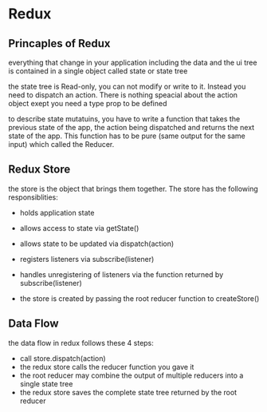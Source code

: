 # Redux
 
 ## Princaples of Redux

everything that change in your application including the data and the ui tree is contained in a single object called state or state tree

the state tree is Read-only, you can not modify or write to it. Instead you need to dispatch an action. There is nothing speacial about the action object exept you need a type prop to be defined

to describe state mutatuins, you have to write a function that takes the previous state of the app, the action being dispatched and returns the next state of the app.
This function has to be pure (same output for the same input) which called the Reducer.

## Redux Store

the store is the object that brings them together. 
The store has the following responsiblities:

* holds application state

* allows access to state via getState()

* allows state to be updated via dispatch(action)

* registers listeners via subscribe(listener)

* handles unregistering of listeners via the function returned by subscribe(listener)

* the store is created by passing the root reducer function to createStore()


## Data Flow

the data flow in redux follows these 4 steps:

* call store.dispatch(action)
* the redux store calls the reducer function you gave it
* the root reducer may combine the output of multiple reducers into a single state tree
* the redux store saves the complete state tree returned by the root reducer
